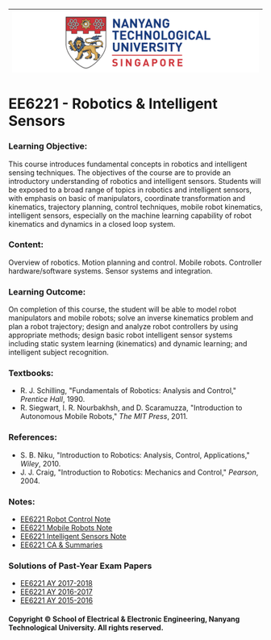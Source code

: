 |![image](https://github.com/NTU-CCA/EE6221/blob/master/logo.png)|
|---|
# EE6221 - Robotics &amp; Intelligent Sensors

### Learning Objective:

This course introduces fundamental concepts in robotics and intelligent sensing techniques. The objectives of the course are to provide an introductory understanding of robotics and intelligent sensors. Students will be exposed to a broad range of topics in robotics and intelligent sensors, with emphasis on basic of manipulators, coordinate transformation and kinematics, trajectory planning, control techniques, mobile robot kinematics, intelligent sensors, especially on the machine learning capability of robot kinematics and dynamics in a closed loop system.

### Content:

Overview of robotics. Motion planning and control. Mobile robots. Controller hardware/software systems. Sensor systems and integration.

### Learning Outcome:

On completion of this course, the student will be able to model robot manipulators and mobile robots; solve an inverse kinematics problem and plan a robot trajectory; design and analyze robot controllers by using appropriate methods; design basic robot intelligent sensor systems including static system learning (kinematics) and dynamic learning; and intelligent subject recognition.

### Textbooks:

- R. J. Schilling, "Fundamentals of Robotics: Analysis and Control," <i>Prentice Hall</i>, 1990.
- R. Siegwart, I. R. Nourbakhsh, and D. Scaramuzza, "Introduction to Autonomous Mobile Robots," <i>The MIT Press</i>, 2011.

### References:

- S. B. Niku, "Introduction to Robotics: Analysis, Control, Applications," <i>Wiley</i>, 2010.
- J. J. Craig, "Introduction to Robotics: Mechanics and Control," <i>Pearson</i>, 2004.

### Notes:

- [EE6221 Robot Control Note](https://github.com/NTU-CCA/EE6221/blob/master/Notes/EE6221%20Robot%20Control%20Note.pdf)
- [EE6221 Mobile Robots Note](https://github.com/NTU-CCA/EE6221/blob/master/Notes/EE6221%20Mobile%20Robots%20Note.pdf)
- [EE6221 Intelligent Sensors Note](https://github.com/NTU-CCA/EE6221/blob/master/Notes/EE6221%20Intelligent%20Sensors%20Note.pdf)
- [EE6221 CA & Summaries](https://github.com/NTU-CCA/EE6221/blob/master/Notes/EE6221%20CA%20%26%20Summaries.pdf)

### Solutions of Past-Year Exam Papers

- [EE6221 AY 2017-2018](https://github.com/NTU-CCA/EE6221/blob/master/Solutions%20of%20Past-Year%20Exam%20Papers/EE6221%202017-2018.pdf)
- [EE6221 AY 2016-2017](https://github.com/NTU-CCA/EE6221/blob/master/Solutions%20of%20Past-Year%20Exam%20Papers/EE6221%202016-2017.pdf)
- [EE6221 AY 2015-2016](https://github.com/NTU-CCA/EE6221/blob/master/Solutions%20of%20Past-Year%20Exam%20Papers/EE6221%202015-2016.pdf)

#### Copyright © School of Electrical & Electronic Engineering, Nanyang Technological University. All rights reserved.
